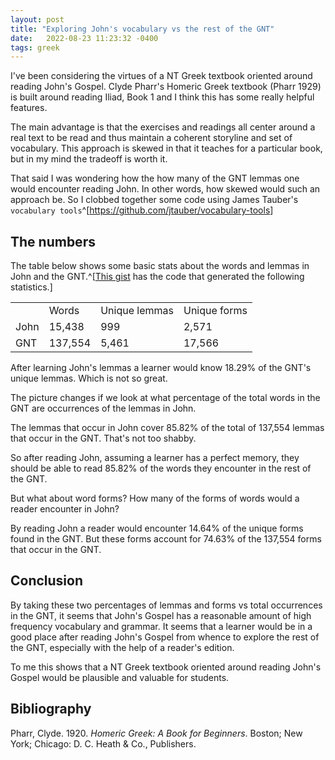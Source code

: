 ```yaml
---
layout: post
title: "Exploring John's vocabulary vs the rest of the GNT"
date:   2022-08-23 11:23:32 -0400
tags: greek
---
```



I've been considering the virtues of a NT Greek textbook oriented around reading John's Gospel. Clyde Pharr's Homeric Greek textbook (Pharr 1929) is built around reading Iliad, Book 1 and I think this has some really helpful features. 

The main advantage is that the exercises and readings all center around a real text to be read and thus maintain a coherent storyline and set of vocabulary. This approach is skewed in that it teaches for a particular book, but in my mind the tradeoff is worth it. 

That said I was wondering how the how many of the GNT lemmas one would encounter reading John. In other words, how skewed would such an approach be. So I clobbed together some code using James Tauber's `vocabulary tools`^[<https://github.com/jtauber/vocabulary-tools>]

## The numbers

The table below shows some basic stats about the words and lemmas in John and the GNT.^[[This gist](https://gist.github.com/fhardison/2e36ad765e1b4ab6dd5a06ae061cb44c) has the code that generated the following statistics.]


<table>
<tr><td></td><td>Words</td><td>Unique lemmas</td><td>Unique forms</td></tr>
<tr><td>John</td><td>15,438</td><td>999</td><td>2,571</td></tr>
<tr><td>GNT</td><td>137,554</td><td>5,461</td><td>17,566</td></tr>
</table>
 

After learning John's lemmas a learner would know 18.29% of the GNT's unique lemmas. Which is not so great.

The picture changes if we look at what percentage of the total words in the GNT are occurrences of the lemmas in John. 

The lemmas that occur in John cover 85.82% of the total of 137,554 lemmas that occur in the GNT. That's not too shabby. 

So after reading John, assuming a learner has a perfect memory, they should be able to read 85.82% of the words they encounter in the rest of the GNT. 

But what about word forms? How many of the forms of words would a reader encounter in John?

By reading John a reader would encounter 14.64% of the unique forms found in the GNT. But these forms account for 74.63% of the 137,554 forms that occur in the GNT. 

## Conclusion

By taking these two percentages of lemmas and forms vs total occurrences in the GNT, it seems that John's Gospel has a reasonable amount of high frequency vocabulary and grammar. It seems that a learner would be in a good place after reading John's Gospel from whence to explore the rest of the GNT, especially with the help of a reader's edition.  

To me this shows that a NT Greek textbook oriented around reading John's Gospel would be plausible and valuable for students.

## Bibliography

<div id="ref-pharr1920" class="csl-entry" role="doc-biblioentry">
Pharr, Clyde. 1920. <em>Homeric Greek: A Book for Beginners</em>.
Boston; New York; Chicago: D. C. Heath &amp; Co., Publishers.
</div>


